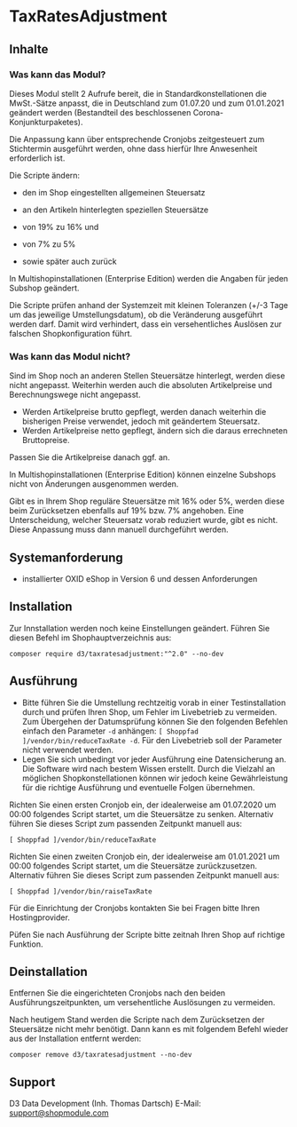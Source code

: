 # TaxRatesAdjustment

## Inhalte

### Was kann das Modul?

Dieses Modul stellt 2 Aufrufe bereit, die in Standardkonstellationen die MwSt.-Sätze anpasst, die in Deutschland zum 01.07.20 und zum 01.01.2021 geändert werden (Bestandteil des beschlossenen Corona-Konjunkturpaketes). 

Die Anpassung kann über entsprechende Cronjobs zeitgesteuert zum Stichtermin ausgeführt werden, ohne dass hierfür Ihre Anwesenheit erforderlich ist.

Die Scripte ändern:
- den im Shop eingestellten allgemeinen Steuersatz
- an den Artikeln hinterlegten speziellen Steuersätze

- von 19% zu 16% und
- von 7% zu 5%
- sowie später auch zurück

In Multishopinstallationen (Enterprise Edition) werden die Angaben für jeden Subshop geändert.

Die Scripte prüfen anhand der Systemzeit mit kleinen Toleranzen (+/-3 Tage um das jeweilige Umstellungsdatum), ob die Veränderung ausgeführt werden darf. Damit wird verhindert, dass ein versehentliches Auslösen zur falschen Shopkonfiguration führt.

### Was kann das Modul nicht?

Sind im Shop noch an anderen Stellen Steuersätze hinterlegt, werden diese nicht angepasst.
Weiterhin werden auch die absoluten Artikelpreise und Berechnungswege nicht angepasst.

- Werden Artikelpreise brutto gepflegt, werden danach weiterhin die bisherigen Preise verwendet, jedoch mit geändertem Steuersatz.
- Werden Artikelpreise netto gepflegt, ändern sich die daraus errechneten Bruttopreise.

Passen Sie die Artikelpreise danach ggf. an.

In Multishopinstallationen (Enterprise Edition) können einzelne Subshops nicht von Änderungen ausgenommen werden.

Gibt es in Ihrem Shop reguläre Steuersätze mit 16% oder 5%, werden diese beim Zurücksetzen ebenfalls auf 19% bzw. 7% angehoben. Eine Unterscheidung, welcher Steuersatz vorab reduziert wurde, gibt es nicht. Diese Anpassung muss dann manuell durchgeführt werden. 

## Systemanforderung

- installierter OXID eShop in Version 6 und dessen Anforderungen

## Installation

Zur Innstallation werden noch keine Einstellungen geändert. Führen Sie diesen Befehl im Shophauptverzeichnis aus:


```
composer require d3/taxratesadjustment:"^2.0" --no-dev
```

## Ausführung

- Bitte führen Sie die Umstellung rechtzeitig vorab in einer Testinstallation durch und prüfen Ihren Shop, um Fehler im Livebetrieb zu vermeiden. Zum Übergehen der Datumsprüfung können Sie den folgenden Befehlen einfach den Parameter `-d` anhängen: `[ Shoppfad ]/vendor/bin/reduceTaxRate -d`. Für den Livebetrieb soll der Parameter nicht verwendet werden.
- Legen Sie sich unbedingt vor jeder Ausführung eine Datensicherung an. Die Software wird nach bestem Wissen erstellt. Durch die Vielzahl an möglichen Shopkonstellationen können  wir jedoch keine Gewährleistung für die richtige Ausführung und eventuelle Folgen übernehmen.

Richten Sie einen ersten Cronjob ein, der idealerweise am 01.07.2020 um 00:00 folgendes Script startet, um die Steuersätze zu senken. Alternativ führen Sie dieses Script zum passenden Zeitpunkt manuell aus:

```
[ Shoppfad ]/vendor/bin/reduceTaxRate
```

Richten Sie einen zweiten Cronjob ein, der idealerweise am 01.01.2021 um 00:00 folgendes Script startet, um die Steuersätze zurückzusetzen. Alternativ führen Sie dieses Script zum passenden Zeitpunkt manuell aus:


```
[ Shoppfad ]/vendor/bin/raiseTaxRate
```

Für die Einrichtung der Cronjobs kontakten Sie bei Fragen bitte Ihren Hostingprovider.

Püfen Sie nach Ausführung der Scripte bitte zeitnah Ihren Shop auf richtige Funktion.

## Deinstallation

Entfernen Sie die eingerichteten Cronjobs nach den beiden Ausführungszeitpunkten, um versehentliche Auslösungen zu vermeiden.

Nach heutigem Stand werden die Scripte nach dem Zurücksetzen der Steuersätze nicht mehr benötigt. Dann kann es mit folgendem Befehl wieder aus der Installation entfernt werden:

```
composer remove d3/taxratesadjustment --no-dev
```

## Support

D3 Data Development (Inh. Thomas Dartsch)
E-Mail: support@shopmodule.com
